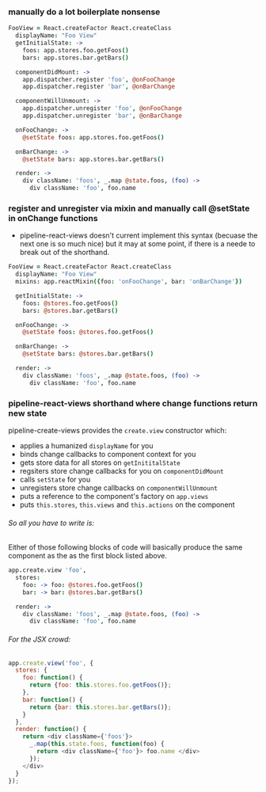 ### manually do a lot boilerplate nonsense

```coffee
FooView = React.createFactor React.createClass
  displayName: "Foo View"
  getInitialState: ->
    foos: app.stores.foo.getFoos()
    bars: app.stores.bar.getBars()

  componentDidMount: ->
    app.dispatcher.register 'foo', @onFooChange
    app.dispatcher.register 'bar', @onBarChange

  componentWillUnmount: ->
    app.dispatcher.unregister 'foo', @onFooChange
    app.dispatcher.unregister 'bar', @onBarChange

  onFooChange: ->
    @setState foos: app.stores.foo.getFoos()

  onBarChange: ->
    @setState bars: app.stores.bar.getBars()

  render: ->
    div className: 'foos', _.map @state.foos, (foo) -> 
      div className: 'foo', foo.name
```

### register and unregister via mixin and manually call @setState in onChange functions

* pipeline-react-views doesn't current implement this syntax (becuase the next one is so much nice) but it may at some point, if there is a neede to break out of the shorthand.  

```coffee
FooView = React.createFactor React.createClass
  displayName: "Foo View"
  mixins: app.reactMixin({foo: 'onFooChange', bar: 'onBarChange'})

  getInitialState: ->
    foos: @stores.foo.getFoos()
    bars: @stores.bar.getBars()

  onFooChange: ->
    @setState foos: @stores.foo.getFoos()

  onBarChange: ->
    @setState bars: @stores.bar.getBars()

  render: ->
    div className: 'foos', _.map @state.foos, (foo) -> 
      div className: 'foo', foo.name
```

### pipeline-react-views shorthand where change functions return new state

pipeline-create-views provides the `create.view` constructor which: 
  * applies a humanized `displayName` for you
  * binds change callbacks to component context for you
  * gets store data for all stores on `getInititalState`
  * regsiters store change callbacks for you on `componentDidMount`
  * calls `setState` for you
  * unregisters store change callbacks on `componentWillUnmount`
  * puts a reference to the component's factory on `app.views`
  * puts `this.stores`, `this.views` and `this.actions` on the component

###### So all you have to write is:  

Either of those following blocks of code will basically produce the same component as the as the first block listed above.  

```coffee
app.create.view 'foo',
  stores:
    foo: -> foo: @stores.foo.getFoos()
    bar: -> bar: @stores.bar.getBars()

  render: ->
    div className: 'foos', _.map @state.foos, (foo) -> 
      div className: 'foo', foo.name
```

###### For the JSX crowd: 

```js
app.create.view('foo', {
  stores: {
    foo: function() {
      return {foo: this.stores.foo.getFoos()};
    },
    bar: function() {
      return {bar: this.stores.bar.getBars()};
    }
  },
  render: function() {
    return <div className={'foos'}> 
      _.map(this.state.foos, function(foo) {
        return <div className={'foo'}> foo.name </div>
      });
    </div>
  }
});
```

